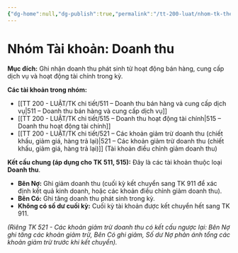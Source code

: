 ```yaml
---
{"dg-home":null,"dg-publish":true,"permalink":"/tt-200-luat/nhom-tk-theo-tt/nhom-5-doanh-thu/","dgPassFrontmatter":true,"noteIcon":""}
---
```



# Nhóm Tài khoản: Doanh thu

**Mục đích:** Ghi nhận doanh thu phát sinh từ hoạt động bán hàng, cung cấp dịch vụ và hoạt động tài chính trong kỳ.

**Các tài khoản trong nhóm:**
*   [[TT 200 - LUẬT/TK chi tiết/511 – Doanh thu bán hàng và cung cấp dịch vụ\|511 – Doanh thu bán hàng và cung cấp dịch vụ]]
*   [[TT 200 - LUẬT/TK chi tiết/515 – Doanh thu hoạt động tài chính\|515 – Doanh thu hoạt động tài chính]]
*   [[TT 200 - LUẬT/TK chi tiết/521 – Các khoản giảm trừ doanh thu (chiết khấu, giảm giá, hàng trả lại)\|521 – Các khoản giảm trừ doanh thu (chiết khấu, giảm giá, hàng trả lại)]] (Tài khoản điều chỉnh giảm doanh thu)

**Kết cấu chung (áp dụng cho TK 511, 515):** Đây là các tài khoản thuộc loại **Doanh thu**.
*   **Bên Nợ:** Ghi giảm doanh thu (cuối kỳ kết chuyển sang TK 911 để xác định kết quả kinh doanh, hoặc các khoản điều chỉnh giảm doanh thu).
*   **Bên Có:** Ghi tăng doanh thu phát sinh trong kỳ.
*   **Không có số dư cuối kỳ:** Cuối kỳ tài khoản được kết chuyển hết sang TK 911.

*(Riêng TK 521 - Các khoản giảm trừ doanh thu có kết cấu ngược lại: Bên Nợ ghi tăng các khoản giảm trừ, Bên Có ghi giảm, Số dư Nợ phản ánh tổng các khoản giảm trừ trước khi kết chuyển).*